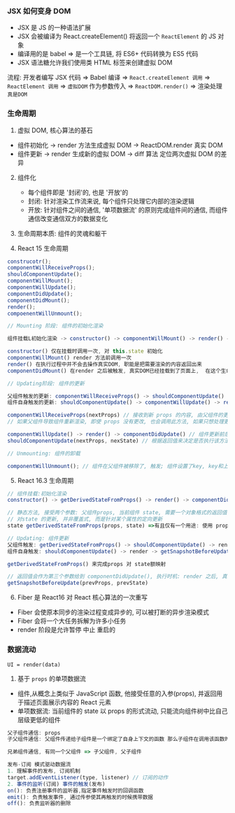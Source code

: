### JSX 如何变身 DOM

- JSX 是 JS 的一种语法扩展
- JSX 会被编译为 React.createElement() 将返回一个 `ReactElement` 的 JS 对象
- 编译用的是 babel => 是一个工具链, 将 ES6+ 代码转换为 ES5 代码
- JSX 语法糖允许我们使用类 HTML 标签来创建虚拟 DOM

流程: 开发者编写 JSX 代码 => Babel 编译 => `React.createElement 调用` => `ReactElement 调用` => `虚拟DOM` 作为参数传入 => `ReactDOM.render()` => 渲染处理 `真是DOM`

### 生命周期

1. 虚拟 DOM, 核心算法的基石

- 组件初始化 -> render 方法生成虚拟 DOM -> ReactDOM.render 真实 DOM
- 组件更新 -> render 生成新的虚拟 DOM -> diff 算法 定位两次虚拟 DOM 的差异

2. 组件化

   - 每个组件即是 '封闭'的, 也是 '开放'的
   - 封闭: 针对渲染工作流来说, 每个组件只处理它内部的渲染逻辑
   - 开放: 针对组件之间的通信, '单项数据流' 的原则完成组件间的通信, 而组件通信改变通信双方的数据变化

3. 生命周期本质: 组件的灵魂和躯干

4. React 15 生命周期

```js
construcotr();
componentWillReceiveProps();
shouldComponentUpdate();
componentWillMount();
componentWillUpdate();
componentDidUpdate();
componentDidMount();
render();
compoenentWillUnmount();
```

```js
// Mounting 阶段: 组件的初始化渲染

组件挂载L初始化渲染 -> constructor() -> componentWillMount() -> render() -> componentDidMount()

constructor() 仅在挂载时调用一次, 对 this.state 初始化
componentWillMount() render 方法前调用一次
render() 在执行过程中并不会去操作真实DOM, 职能是把需要渲染的内容返回出来
componentDidMount() 在render 之后被触发, 真实DOM已经挂载到了页面上,  在这个生命周期执行真实 DOM 相关的操作
```

```js
// Updating阶段: 组件的更新

父组件触发的更新: componentWillReceiveProps() -> shouldComponentUpdate() -> componentWillUpdate() -> render() -> componentDidUpdate()
组件自身触发的更新: shouldComponentUpdate() -> componentWillUpdate() -> render() -> componentDidUpdate()

componentWillReceiveProps(nextProps) // 接收到新 props 的内容, 由父组件的更新触发的
// 如果父组件导致组件重新渲染, 即使 props 没有更改, 也会调用此方法, 如果只想处理更改, 请确保进行当前值与变更值的比较

componentWillUpdate() -> render() -> componentDidUpdate() // 组件更新前后触发
shouldComponentUpdate(nextProps, nexState) // 根据返回值来决定是否执行该方法之后的生命周期, 进而决定是否对组件进行 re-render(重渲染), 默认 true, 都渲染
```

```js
// Unmounting: 组件的卸载

componentWillUnmount(); // 组件在父组件被移除了, 触发; 组件设置了key, key和上次不一样, 也会触发
```

5. React 16.3 生命周期

```js
// 组件挂载:初始化渲染
constructor() -> getDerivedStateFromProps() -> render() -> componentDidMount()

// 静态方法, 接受两个参数: 父组件props, 当前组件 state, 需要一个对象格式的返回值
// 对state 的更新, 并非覆盖式, 而是针对某个属性的定向更新
state getDerivedStateFromProps(props, state) =>有且仅有一个用途: 使用 props 来派生/更新 state
```

```js
// Updating: 组件更新
父组件触发: getDerivedStateFromProps() -> shouldComponentUpdate() -> render -> getSnapshotBeforeUpdate() -> componentDidUpdate()
组件自身触发: shouldComponentUpdate() -> render -> getSnapshotBeforeUpdate() -> componentDidUpdate()

getDerivedStateFromProps() 来完成props 对 state额映射

// 返回值会作为第三个参数给到 componentDidUpdate(), 执行时机: render 之后, 真实 DOM 更新之前,获取更新前的真实DOM和更新前后额 state & props信息
getSnapshotBeforeUpdate(prevProps, prevState)
```

6. Fiber 是 React16 对 React 核心算法的一次重写

- Fiber 会使原本同步的渲染过程变成异步的, 可以被打断的异步渲染模式
- Fiber 会将一个大任务拆解为许多小任务
- render 阶段是允许暂停 中止 重启的

### 数据流动

`UI = render(data)`

1. 基于 `props` 的单项数据流

- 组件,从概念上类似于 JavaScript 函数, 他接受任意的入参(props), 并返回用于描述页面展示内容的 React 元素
- 单项数据流: 当前组件的 state 以 props 的形式流动, 只能流向组件树中比自己层级更低的组件

```js
父子组件通信: props
子父组件通信: 父组件传递给子组件是一个绑定了自身上下文的函数 那么子组件在调用该函数时, 就可以将想要交给父组件的数据以函数入参的形式给出去

兄弟组件通信, 有同一个父组件 => 子父组件, 父子组件

发布-订阅 模式驱动数据流
1. 理解事件的发布, 订阅机制
target.addEventListener(type, listener) // 订阅的动作
2. 事件的监听(订阅) 事件的触发(发布)
on(): 负责注册事件的监听器,指定事件触发时的回调函数
emit(): 负责触发事件, 通过传参使其再触发的时候携带数据
off(): 负责监听器的删除
```